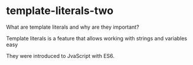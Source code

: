 # template-literals-two

What are template literals and why are they important?

Template literals is a feature that allows working with strings and variables easy

They were introduced to JvaScript with ES6.
